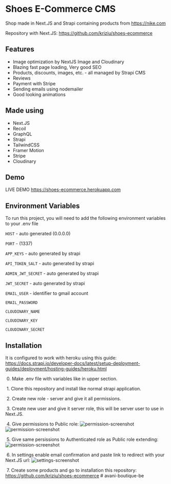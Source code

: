 # Shoes E-Commerce CMS

Shop made in Next.JS and Strapi containing products from https://nike.com

Repository with Next.JS: https://github.com/kriziu/shoes-ecommerce
## Features

- Image optimization by NextJS Image and Cloudinary
- Blazing fast page loading, Very good SEO
- Products, discounts, images, etc. - all managed by Strapi CMS
- Reviews
- Payment with Stripe
- Sending emails using nodemailer
- Good looking animations
## Made using
- Next.JS
- Recoil
- GraphQL
- Strapi
- TailwindCSS
- Framer Motion
- Stripe
- Cloudinary
## Demo

LIVE DEMO https://shoes-ecommerce.herokuapp.com


## Environment Variables

To run this project, you will need to add the following environment variables to your .env file

`HOST` - auto generated (0.0.0.0)

`PORT` - (1337)

`APP_KEYS` - auto generated by strapi

`API_TOKEN_SALT` - auto generated by strapi

`ADMIN_JWT_SECRET` - auto generated by strapi

`JWT_SECRET` - auto generated by strapi

`EMAIL_USER` - identifier to gmail account

`EMAIL_PASSWORD`

`CLOUDINARY_NAME`

`CLOUDINARY_KEY`

`CLOUDINARY_SECRET`
## Installation
It is configured to work with heroku using this guide: https://docs.strapi.io/developer-docs/latest/setup-deployment-guides/deployment/hosting-guides/heroku.html

&nbsp;0. Make .env file with variables like in upper section.

&nbsp;1. Clone this repository and install like normal strapi application.

&nbsp;2. Create new role - server and give it all permissions.

&nbsp;3. Create new user and give it server role, this will be server user to use in Next.JS.

&nbsp;4. Give permissions to Public role:
![permission-screenshot](https://i.imgur.com/ibZcAIR.png)
![permission-screenshot](https://i.imgur.com/KDUfbgz.png)

&nbsp;5. Give same persissions to Authenticated role as Public role extending:
![permission-screenshot](https://i.imgur.com/F62i40H.png)

&nbsp;6. In settings enable email confirmation and paste link to redirect with your Next.JS url:
![settings-screenshot](https://i.imgur.com/3rlldtZ.png)

&nbsp;7. Create some products and go to installation this repository: https://github.com/kriziu/shoes-ecommerce
#   a v a n i - b o u t i q u e - b e  
 